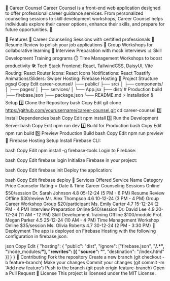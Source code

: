 🎯 Career Counsel
Career Counsel is a front-end web application designed to offer professional career guidance services. From personalized counseling sessions to skill development workshops, Career Counsel helps individuals explore their career options, enhance their skills, and prepare for future opportunities. 🚀

🌟 Features
💼 Career Counseling Sessions with certified professionals
📄 Resume Review to polish your job applications
👥 Group Workshops for collaborative learning
🎯 Interview Preparation with mock interviews
📊 Skill Development Training programs
⏱️ Time Management Workshops to boost productivity
🛠️ Tech Stack
Frontend: React, TailwindCSS, DaisyUI, Vite
Routing: React Router
Icons: React Icons
Notifications: React Toastify
Animations/Sliders: Swiper
Hosting: Firebase Hosting
📂 Project Structure
pgsql
Copy
Edit
career-counsel/
├── public/
├── src/
│   ├── components/
│   ├── pages/
│   ├── services/
│   └── App.jsx
├── dist/                   # Production build
├── firebase.json
├── package.json
└── README.md
⚡ Installation & Setup
1️⃣ Clone the Repository
bash
Copy
Edit
git clone https://github.com/yourusername/career-counsel.git
cd career-counsel
2️⃣ Install Dependencies
bash
Copy
Edit
npm install
3️⃣ Run the Development Server
bash
Copy
Edit
npm run dev
4️⃣ Build for Production
bash
Copy
Edit
npm run build
5️⃣ Preview Production Build
bash
Copy
Edit
npm run preview
🔑 Firebase Hosting Setup
Install Firebase CLI:

bash
Copy
Edit
npm install -g firebase-tools
Login to Firebase:

bash
Copy
Edit
firebase login
Initialize Firebase in your project:

bash
Copy
Edit
firebase init
Deploy the application:

bash
Copy
Edit
firebase deploy
📡 Services Offered
Service Name	Category	Price	Counselor	Rating ⭐	Date & Time
Career Counseling Sessions	Online	$50/session	Dr. Sarah Johnson	4.8	05-12-24 (5 PM - 6 PM)
Resume Review	Offline	$30/review	Mr. Alex Thompson	4.6	10-12-24 (3 PM - 4 PM)
Group Career Workshop	Group	$20/participant	Ms. Emily Carter	4.7	15-12-24 (2 PM - 4 PM)
Interview Preparation	Online	$40/session	Dr. David Lee	4.9	20-12-24 (11 AM - 12 PM)
Skill Development Training	Offline	$100/module	Prof. Megan Parker	4.5	25-12-24 (10 AM - 4 PM)
Time Management Workshop	Online	$35/session	Ms. Olivia Roberts	4.7	30-12-24 (2 PM - 3:30 PM)
🚀 Deployment
The app is deployed on Firebase Hosting with the following configuration in firebase.json:

json
Copy
Edit
{
  "hosting": {
    "public": "dist",
    "ignore": ["firebase.json", "**/.*", "**/node_modules/**"],
    "rewrites": [{ "source": "**", "destination": "/index.html" }]
  }
}
📝 Contributing
Fork the repository
Create a new branch (git checkout -b feature-branch)
Make your changes
Commit your changes (git commit -m 'Add new feature')
Push to the branch (git push origin feature-branch)
Open a Pull Request
📜 License
This project is licensed under the MIT License.

